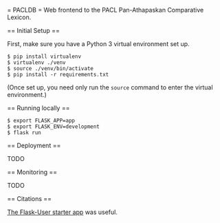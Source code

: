 = PACLDB =
Web frontend to the PACL Pan-Athapaskan Comparative Lexicon.

== Initial Setup ==

First, make sure you have a Python 3 virtual environment set up.

```
$ pip install virtualenv 
$ virtualenv ./venv
$ source ./venv/bin/activate
$ pip install -r requirements.txt
```

(Once set up, you need only run the `source` command to enter the virtual
environment.)

== Running locally ==

```
$ export FLASK_APP=app
$ export FLASK_ENV=development
$ flask run
```

== Deployment ==

TODO

== Monitoring ==

TODO

== Citations ==

[The Flask-User starter app](https://github.com/lingthio/Flask-User-starter-app) 
was useful.
